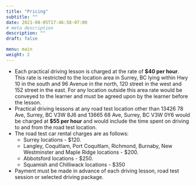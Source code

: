 ```yaml
---
title: "Pricing"
subtitle: ""
date: 2021-08-05T17:46:58-07:00
# meta description
description: ""
draft: false

menu: main
weight: 2
---
```


- Each practical driving lesson is charged at the rate of **$40 per hour**. This rate is restricted to the location area in Surrey, BC lying within Hwy 10 in the south and 96 Avenue in the north, 120 street in the west and 152 street in the east. For any location outside this area rate would be conveyed to the learner and must be agreed upon by the learner before the lesson.
- Practical driving lessons at any road test location other than 13426 78 Ave, Surrey, BC V3W 8J6 and 13665 68 Ave, Surrey, BC V3W 0Y6  would be charged at **$55 per hour** and would include the time spent on driving to and from the road test location.
- The road test car rental charges are as follows:
  * Surrey locations - $120. 
  * Langley, Coquitlam, Port Coquitlam, Richmond, Burnaby, New Westminster and Maple Ridge locations - $200.
  * Abbotsford locations - $250.
  * Squamish and Chilliwack locations - $350
- Payment must be made in advance of each driving lesson, road test session or selected driving package.
